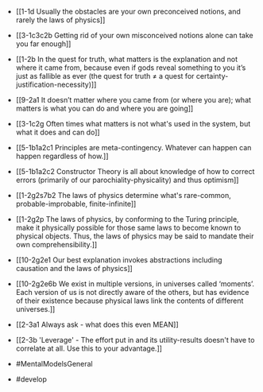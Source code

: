 - [[1-1d Usually the obstacles are your own preconceived notions, and rarely the laws of physics]]
- [[3-1c3c2b Getting rid of your own misconceived notions alone can take you far enough]]

- [[1-2b In the quest for truth, what matters is the explanation and not where it came from, because even if gods reveal something to you it’s just as fallible as ever (the quest for truth ≠ a quest for certainty-justification-necessity)]]
- [[9-2a1 It doesn’t matter where you came from (or where you are); what matters is what you can do and where you are going]]
- [[3-1c2g Often times what matters is not what's used in the system, but what it does and can do]]

- [[5-1b1a2c1 Principles are meta-contingency. Whatever can happen can happen regardless of how.]]
- [[5-1b1a2c2 Constructor Theory is all about knowledge of how to correct errors (primarily of our parochiality-physicality) and thus optimism]]
- [[1-2g2s7b2 The laws of physics determine what's rare-common, probable-improbable, finite-infinite]]
- [[1-2g2p The laws of physics, by conforming to the Turing principle, make it physically possible for those same laws to become known to physical objects. Thus, the laws of physics may be said to mandate their own comprehensibility.]]
- [[10-2g2e1 Our best explanation invokes abstractions including causation and the laws of physics]]
- [[10-2g2e6b We exist in multiple versions, in universes called ‘moments’. Each version of us is not directly aware of the others, but has evidence of their existence because physical laws link the contents of different universes.]]

- [[2-3a1 Always ask - what does this even MEAN]]
- [[2-3b 'Leverage' - The effort put in and its utility-results doesn't have to correlate at all. Use this to your advantage.]]

- #MentalModelsGeneral
- #develop
